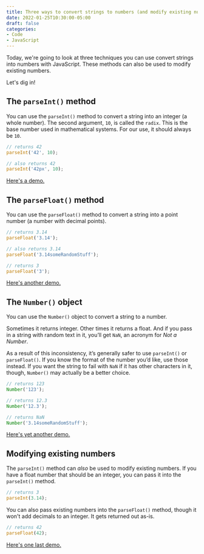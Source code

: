 ```yaml
---
title: Three ways to convert strings to numbers (and modify existing numbers) with vanilla JavaScript
date: 2022-01-25T10:30:00-05:00
draft: false
categories:
- Code
- JavaScript
---
```


Today, we're going to look at three techniques you can use convert strings into numbers with JavaScript. These methods can also be used to modify existing numbers.

Let's dig in!

## The `parseInt()` method

You can use the `parseInt()` method to convert a string into an integer (a whole number). The second argument, `10`, is called the `radix`. This is the base number used in mathematical systems. For our use, it should always be `10`.

```js
// returns 42
parseInt('42', 10);

// also returns 42
parseInt('42px', 10);
```

[Here's a demo.](https://codepen.io/cferdinandi/pen/xxPxgam?editors=0011)

## The `parseFloat()` method

You can use the `parseFloat()` method to convert a string into a point number (a number with decimal points).

```js
// returns 3.14
parseFloat('3.14');

// also returns 3.14
parseFloat('3.14someRandomStuff');

// returns 3
parseFloat('3');
```

[Here's another demo.](https://codepen.io/cferdinandi/pen/gOXOgBP?editors=0011)

## The `Number()` object

You can use the `Number()` object to convert a string to a number.

Sometimes it returns integer. Other times it returns a float. And if you pass in a string with random text in it, you’ll get `NaN`, an acronym for _Not a Number_.

As a result of this inconsistency, it’s generally safer to use `parseInt()` or `parseFloat()`. If you know the format of the number you’d like, use those instead. If you want the string to fail with `NaN` if it has other characters in it, though, `Number()` may actually be a better choice.

```js
// returns 123
Number('123');

// returns 12.3
Number('12.3');

// returns NaN
Number('3.14someRandomStuff');
```

[Here's yet another demo.](https://codepen.io/cferdinandi/pen/XWzWpoP?editors=0011)

## Modifying existing numbers

The `parseInt()` method can _also_ be used to modify existing numbers. If you have a float number that should be an integer, you can pass it into the `parseInt()` method.

```js
// returns 3
parseInt(3.14);
```

You can also pass existing numbers into the `parseFloat()` method, though it won't add decimals to an integer. It gets returned out as-is.

```js
// returns 42
parseFloat(42);
```

[Here's one last demo.](https://codepen.io/cferdinandi/pen/ZEaELZR?editors=0011)
